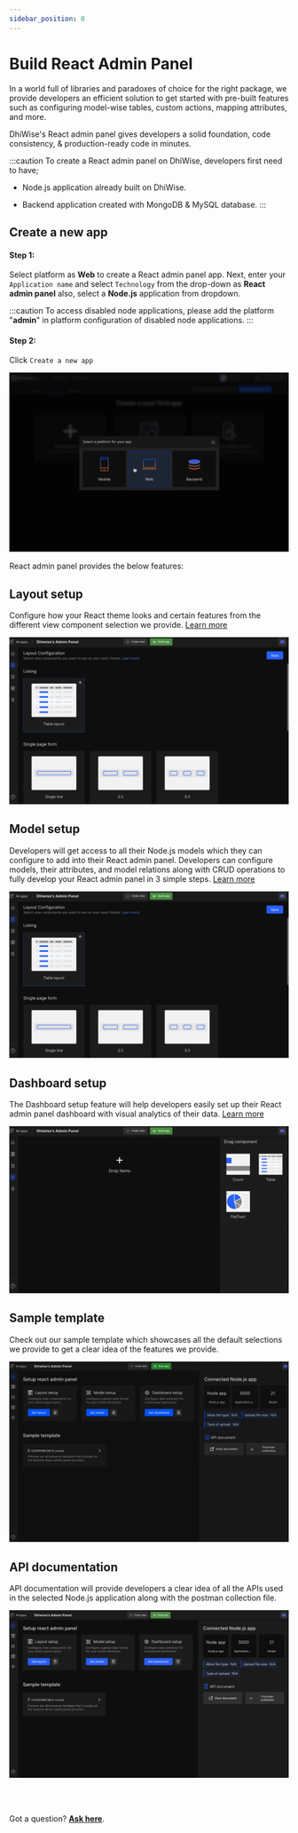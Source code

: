 ```yaml
---
sidebar_position: 0
---
```


# Build React Admin Panel

In a world full of libraries and paradoxes of choice for the right package, we provide developers an efficient solution to get started with pre-built features such as configuring model-wise tables, custom actions, mapping attributes, and more.

DhiWise's React admin panel gives developers a solid foundation, code consistency, & production-ready code in minutes.  

:::caution
To create a React admin panel on DhiWise, developers first need to have;

- Node.js application already built on DhiWise.

- Backend application created with MongoDB & MySQL database.
:::


## Create a new app


#### **Step 1:** 
Select platform as **Web** to create a React admin panel app. Next, enter your `Application name` and select `Technology` from the drop-down as **React admin panel** also, select a **Node.js** application from dropdown.

:::caution
To access disabled node applications, please add the platform "**admin**" in platform configuration of disabled node applications.
:::

#### **Step 2:**
Click <code className="primary">Create a new app</code>

![Example banner](./images/create-app.gif)

React admin panel provides the below features:


## Layout setup

Configure how your React theme looks and certain features from the different view component selection we provide. <a href="/docs/reactadminpanel/layout-configuration">Learn more</a>

![Example banner](./images/layout-setup.png)

## Model setup

Developers will get access to all their Node.js models which they can configure to add into their React admin panel. Developers can configure models, their attributes, and model relations along with CRUD operations to fully develop your React admin panel in 3 simple steps. <a href="/docs/reactadminpanel/configure-model">Learn more</a>

![Example banner](./images/layout-setup.png)

## Dashboard setup

The Dashboard setup feature will help developers easily set up their React admin panel dashboard with visual analytics of their data. <a href="/docs/reactadminpanel/dashboard-setup">Learn more</a>

![Example banner](./images/dashboard-setup.png)

## Sample template

Check out our sample template which showcases all the default selections we provide to get a clear idea of the features we provide. 

![Example banner](./images/sample-app.gif)

## API documentation 

API documentation will provide developers a clear idea of all the APIs used in the selected Node.js application along with the postman collection file.

![Example banner](./images/API-docs.png)


<br/>
<br/>

Got a question? [**Ask here**](https://discord.com/invite/rFMnCG5MZ7).